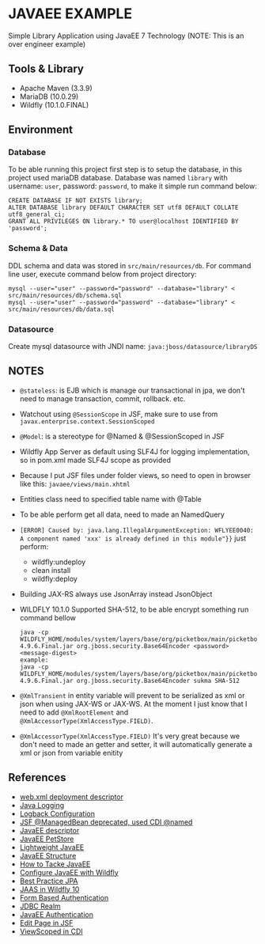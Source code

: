 # JAVAEE EXAMPLE
Simple Library Application using JavaEE 7 Technology (NOTE: This is an over engineer example)

## Tools & Library

* Apache Maven (3.3.9)
* MariaDB (10.0.29)
* Wildfly (10.1.0.FINAL)

## Environment

### Database

To be able running this project first step is to setup the database, in this project used mariaDB database.
Database was named `library` with username: `user`, password: `password`, to make it simple run command below:

```
CREATE DATABASE IF NOT EXISTS library;
ALTER DATABASE library DEFAULT CHARACTER SET utf8 DEFAULT COLLATE utf8_general_ci;
GRANT ALL PRIVILEGES ON library.* TO user@localhost IDENTIFIED BY 'password';
```

### Schema & Data
DDL schema and data was stored in `src/main/resources/db`. For command line user, execute command below from project directory:

```
mysql --user="user" --password="password" --database="library" < src/main/resources/db/schema.sql
mysql --user="user" --password="password" --database="library" < src/main/resources/db/data.sql
```

### Datasource
Create mysql datasource with JNDI name: `java:jboss/datasource/libraryDS`

## NOTES

* `@stateless`: is EJB which is manage our transactional in jpa, we don't need to manage transaction, commit, rollback. etc.
* Watchout using `@SessionScope` in JSF, make sure to use from `javax.enterprise.context.SessionScoped`
* `@Model`: is a stereotype for @Named & @SessionScoped in JSF
* Wildfly App Server as default using SLF4J for logging implementation, so in pom.xml made SLF4J scope as provided
* Because I put JSF files under folder views, so need to open in browser like this: `javaee/views/main.xhtml`
* Entities class need to specified table name with @Table
* To be able perform get all data, need to made an NamedQuery
* `[ERROR] Caused by: java.lang.IllegalArgumentException: WFLYEE0040: A component named 'xxx' is already defined in this module"}}` just perform:
    * wildfly:undeploy
    * clean install
    * wildfly:deploy
* Building JAX-RS always use JsonArray instead JsonObject
* WILDFLY 10.1.0 Supported SHA-512, to be able encrypt something run command bellow

    ```
    java -cp WILDFLY_HOME/modules/system/layers/base/org/picketbox/main/picketbox-4.9.6.Final.jar org.jboss.security.Base64Encoder <password> <message-digest>
    example:
    java -cp WILDFLY_HOME/modules/system/layers/base/org/picketbox/main/picketbox-4.9.6.Final.jar org.jboss.security.Base64Encoder sukma SHA-512
    ```

* `@XmlTransient` in entity variable will prevent to be serialized as xml or json when using JAX-WS or JAX-WS.
At the moment I just know that I need to add `@XmlRootElement` and `@XmlAccessorType(XmlAccessType.FIELD)`.
* `@XmlAccessorType(XmlAccessType.FIELD)` It's very great because we don't need to made an getter and setter,
it will automatically generate a xml or json from variable enitity

## References

* [web.xml deployment descriptor](https://www.mkyong.com/web-development/the-web-xml-deployment-descriptor-examples/)
* [Java Logging](http://www.pscheidl.cz/jee-tips/Injecting-Logger/)
* [Logback Configuration](https://springframework.guru/logback-configuration-using-xml/)
* [JSF @ManagedBean deprecated, used CDI @named](http://stackoverflow.com/questions/4347374/backing-beans-managedbean-or-cdi-beans-named)
* [JavaEE descriptor](https://antoniogoncalves.org/2013/06/04/java-ee-7-deployment-descriptors/)
* [JavaEE PetStore](https://github.com/agoncal/agoncal-application-petstore-ee6)
* [Lightweight JavaEE](https://www.youtube.com/watch?v=p4uSu_NvwCE&list=PLxU9yM-_yPs9j21E_xHMzaR4EGcCiKssC&index=7)
* [JavaEE Structure](https://www.youtube.com/watch?v=grJC6RFiB58)
* [How to Tacke JavaEE](https://www.youtube.com/watch?v=JWcoiXNoKxk)
* [Configure JavaEE with Wildfly](https://wwu-pi.github.io/tutorials/lectures/eai/010_tutorial_jboss_setup.html)
* [Best Practice JPA](https://zeroturnaround.com/rebellabs/how-to-use-jpa-correctly-to-avoid-complaints-of-a-slow-application/)
* [JAAS in Wildfly 10](https://dennis.gesker.com/2016/02/09/jdbc-security-domain-realm-to-wildfly-10/)
* [Form Based Authentication](https://www.examsmyantra.com/article/119/javaee/form-based-login-authentication-in-javaee7-with-wildfly-and-mysql)
* [JDBC Realm](http://blog.eisele.net/2015/01/jdbc-realm-wildfly820-primefaces51.html)
* [JavaEE Authentication](http://stackoverflow.com/a/2997254)
* [Edit Page in JSF](http://stackoverflow.com/a/8464636)
* [ViewScoped in CDI](http://stackoverflow.com/a/28517017)